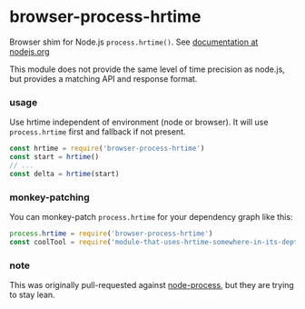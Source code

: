# browser-process-hrtime

Browser shim for Node.js `process.hrtime()`.
See [documentation at nodejs.org](http://nodejs.org/api/process.html#process_process_hrtime)

This module does not provide the same level of time precision as node.js, but provides a matching API and response format.

### usage
Use hrtime independent of environment (node or browser).
It will use `process.hrtime` first and fallback if not present.
```js
const hrtime = require('browser-process-hrtime')
const start = hrtime()
// ...
const delta = hrtime(start)
```

### monkey-patching
You can monkey-patch `process.hrtime` for your dependency graph like this:
```js
process.hrtime = require('browser-process-hrtime')
const coolTool = require('module-that-uses-hrtime-somewhere-in-its-depths')
```

### note
This was originally pull-requested against [node-process](https://github.com/defunctzombie/node-process),
but they are trying to stay lean.
